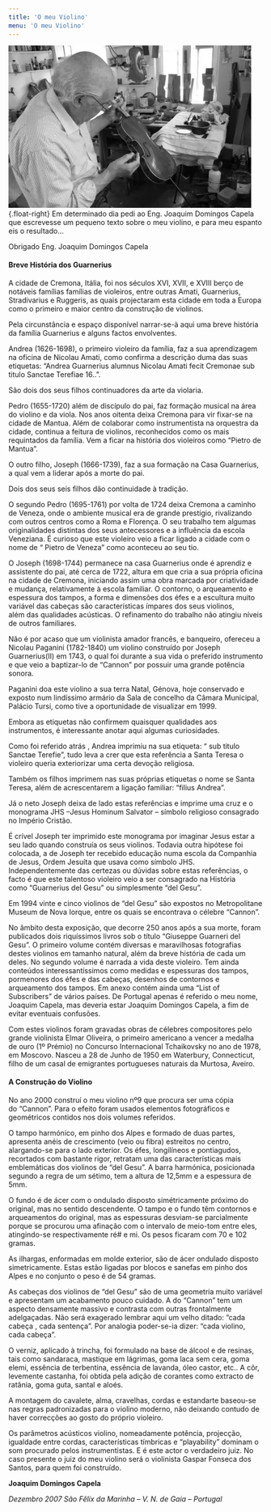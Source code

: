 ```yaml
---
title: 'O meu Violino'
menu: 'O meu Violino'
---
```

![Eng. Joaquim Domingos Capela](eng%20capela.webp "Eng. Joaquim Domingos Capela no atelier"){.float-right} Em determinado dia pedi ao Eng. Joaquim Domingos Capela que escrevesse um pequeno texto sobre o meu violino, e para meu espanto eis o resultado...  
  
Obrigado Eng. Joaquim Domingos Capela  
  
  
#### Breve História dos Guarnerius  
A cidade de Cremona, Itália, foi nos séculos XVI, XVII, e XVIII berço de notáveis famílias famílias de violeiros, entre outras Amati, Guarnerius, Stradivarius e Ruggeris, as quais projectaram esta cidade em toda a Europa como o primeiro e maior centro da construção de violinos.  

Pela circunstância e espaço disponível narrar-se-à aqui uma breve história da família Guarnerius e alguns factos envolventes.  

Andrea (1626-1698), o primeiro violeiro da família, faz a sua aprendizagem na oficina de Nicolau Amati, como confirma a descrição duma das suas etiquetas: “Andrea Guarnerius alumnus Nicolau Amati fecit Cremonae sub titulo Sanctae Terefiae 16..”.

São dois dos seus filhos continuadores da arte da violaria.

Pedro (1655-1720) além de discípulo do pai, faz formação musical na área do violino e da viola. Nos anos oitenta deixa Cremona para vir fixar-se na cidade de Mantua. Além de colaborar como instrumentista na orquestra da cidade, continua a feitura de violinos, reconhecidos como os mais requintados da família. Vem a ficar na história dos violeiros como “Pietro de Mantua”.

O outro filho, Joseph (1666-1739), faz a sua formação na Casa Guarnerius, a qual vem a liderar após a morte do pai.

Dois dos seus seis filhos dão continuidade à tradição.

O segundo Pedro (1695-1761) por volta de 1724 deixa Cremona a caminho de Veneza, onde o ambiente musical era de grande prestígio, rivalizando com outros centros como a Roma e Florença. O seu trabalho tem algumas originalidades distintas dos seus antecessores e a influência da escola Veneziana. É curioso que este violeiro veio a ficar ligado a cidade com o nome de “ Pietro de Veneza” como aconteceu ao seu tio.

O Joseph (1698-1744) permanece na casa Guarnerius onde é aprendiz e assistente do pai, até cerca de 1722, altura em que cria a sua própria oficina na cidade de Cremona, iniciando assim uma obra marcada por criatividade e mudança, relativamente à escola familiar. O contorno, o arqueamento e espessura dos tampos, a forma e dimensões dos éfes e a escultura muito variável das cabeças são características ímpares dos seus violinos, além das qualidades acústicas. O refinamento do trabalho não atingiu níveis de outros familiares.

Não é por acaso que um violinista amador francês, e banqueiro, ofereceu a Nicolau Paganini (1782-1840) um violino construído por Joseph Guarnerius(II) em 1743, o qual foi durante a sua vida o preferido instrumento e que veio a baptizar-lo de “Cannon” por possuir uma grande potência sonora.

Paganini doa este violino a sua terra Natal, Génova, hoje conservado e exposto num lindíssimo armário da Sala de concelho da Câmara Municipal, Palácio Tursi, como tive a oportunidade de visualizar em 1999.

Embora as etiquetas não confirmem quaisquer qualidades aos instrumentos, é interessante anotar aqui algumas curiosidades.

Como foi referido atrás , Andrea imprimiu na sua etiqueta: “ sub titulo Sanctae Terefie”, tudo leva a crer que esta referência a Santa Teresa o violeiro queria exteriorizar uma certa devoção religiosa.

Também os filhos imprimem nas suas próprias etiquetas o nome se Santa Teresa, além de acrescentarem a ligação familiar: “filius Andrea”.

Já o neto Joseph deixa de lado estas referências e imprime uma cruz e o monograma JHS –Jesus Hominum Salvator – símbolo religioso consagrado no Império Cristão.

É crível Joseph ter imprimido este monograma por imaginar Jesus estar a seu lado quando construía os seus violinos. Todavia outra hipótese foi colocada, a de Joseph ter recebido educação numa escola da Companhia de Jesus, Ordem Jesuíta que usava como símbolo JHS. Independentemente das certezas ou dúvidas sobre estas referências, o facto é que este talentoso violeiro veio a ser consagrado na História como “Guarnerius del Gesu” ou simplesmente “del Gesu”.

Em 1994 vinte e cinco violinos de “del Gesu” são expostos no Metropolitane Museum de Nova Iorque, entre os quais se encontrava o célebre “Cannon”.

No âmbito desta exposição, que decorre 250 anos após a sua morte, foram publicados dois riquíssimos livros sob o título “Giuseppe Guarneri del Gesu”. O primeiro volume contém diversas e maravilhosas fotografias destes violinos em tamanho natural, além da breve história de cada um deles. No segundo volume é narrada a vida deste violeiro. Tem ainda conteúdos interessantíssimos como medidas e espessuras dos tampos, pormenores dos éfes e das cabeças, desenhos de contornos e arqueamento dos tampos. Em anexo contém ainda uma “List of Subscribers” de vários países. De Portugal apenas é referido o meu nome, Joaquim Capela, mas deveria estar Joaquim Domingos Capela, a fim de evitar eventuais confusões.

Com estes violinos foram gravadas obras de célebres compositores pelo grande violinista Elmar Oliveira, o primeiro americano a vencer a medalha de ouro (1º Prémio) no Concurso Internacional Tchaikovsky no ano de 1978, em Moscovo. Nasceu a 28 de Junho de 1950 em Waterbury, Connecticut, filho de um casal de emigrantes portugueses naturais da Murtosa, Aveiro.

#### A Construção do Violino  

No ano 2000 construí o meu violino nº9 que procura ser uma cópia do “Cannon”. Para o efeito foram usados elementos fotográficos e geométricos contidos nos dois volumes referidos.

O tampo harmónico, em pinho dos Alpes e formado de duas partes, apresenta anéis de crescimento (veio ou fibra) estreitos no centro, alargando-se para o lado exterior. Os éfes, longilíneos e pontiagudos, recortados com bastante rigor, retratam uma das características mais emblemáticas dos violinos de “del Gesu”. A barra harmónica, posicionada segundo a regra de um sétimo, tem a altura de 12,5mm e a espessura de 5mm.

O fundo é de ácer com o ondulado disposto simétricamente próximo do original, mas no sentido descendente. O tampo e o fundo têm contornos e arqueamentos do original, mas as espessuras desviam-se parcialmente porque se procurou uma afinação com o intervalo de meio-tom entre eles, atingindo-se respectivamente ré# e mi. Os pesos ficaram com 70 e 102 gramas.

As ilhargas, enformadas em molde exterior, são de ácer ondulado disposto simetricamente. Estas estão ligadas por blocos e sanefas em pinho dos Alpes e no conjunto o peso é de 54 gramas.

As cabeças dos violinos de “del Gesu” são de uma geometria muito variável e apresentam um acabamento pouco cuidado. A do “Cannon” tem um aspecto densamente massivo e contrasta com outras frontalmente adelgaçadas. Não será exagerado lembrar aqui um velho ditado: ”cada cabeça , cada sentença”. Por analogia poder-se-ia dizer: “cada violino, cada cabeça”.

O verniz, aplicado à trincha, foi formulado na base de álcool e de resinas, tais como sandaraca, mastique em lágrimas, goma laca sem cera, goma elemi, essência de terbentina, essência de lavanda, óleo castor, etc.. A côr, levemente castanha, foi obtida pela adição de corantes como extracto de ratânia, goma guta, santal e aloés.

A montagem do cavalete, alma, cravelhas, cordas e estandarte baseou-se nas regras padronizadas para o violino moderno, não deixando contudo de haver correcções ao gosto do próprio violeiro.

Os parâmetros acústicos violino, nomeadamente potência, projecção, igualdade entre cordas, características tímbricas e “playability” dominam o som procurado pelos instrumentistas. E é este actor o verdadeiro juiz. No caso presente o juiz do meu violino será o violinista Gaspar Fonseca dos Santos, para quem foi construído.   

**Joaquim Domingos Capela** 

*Dezembro 2007
São Fêlix da Marinha – V. N. de Gaia – Portugal* 
